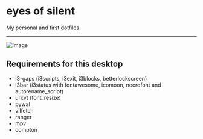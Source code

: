 # eyes of silent
My personal and first dotfiles.

------

![Image](https://orig00.deviantart.net/ac43/f/2018/198/8/9/dotfiles_by_necronoise-dchj24w.png)

## Requirements for this desktop

+ i3-gaps (i3scripts, i3exit, i3blocks, betterlockscreen)
+ i3bar (i3status with fontawesome, icomoon, necrofont and autorename_script)
+ urxvt (font_resize)
+ pywal
+ vilfetch
+ ranger
+ mpv
+ compton
